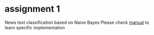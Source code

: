 # assignment 1
News text classification based on Naive Bayes
Please check [manual](https://github.com/xuanto/assignment1/blob/master/manual.md) to learn specific implementation

